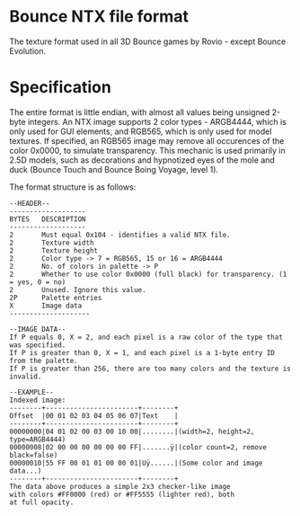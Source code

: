 # Bounce NTX file format
The texture format used in all 3D Bounce games by Rovio - except Bounce Evolution. 

# Specification
The entire format is little endian, with almost all values being unsigned 2-byte integers.
An NTX image supports 2 color types - ARGB4444, which is only used for GUI elements, and
RGB565, which is only used for model textures. If specified, an RGB565 image may remove all
occurences of the color 0x0000, to simulate transparency. This mechanic is used primarily
in 2.5D models, such as decorations and hypnotized eyes of the mole and duck (Bounce Touch
and Bounce Boing Voyage, level 1).

The format structure is as follows:
```
--HEADER--
-------------------
BYTES   DESCRIPTION
-------------------
2       Must equal 0x104 - identifies a valid NTX file.
2       Texture width
2       Texture height
2       Color type -> 7 = RGB565, 15 or 16 = ARGB4444
2       No. of colors in palette -> P
2       Whether to use color 0x0000 (full black) for transparency. (1 = yes, 0 = no)
2       Unused. Ignore this value.
2P      Palette entries
X       Image data
--------------------

--IMAGE DATA--
If P equals 0, X = 2, and each pixel is a raw color of the type that was specified.
If P is greater than 0, X = 1, and each pixel is a 1-byte entry ID from the palette.
If P is greater than 256, there are too many colors and the texture is invalid.

--EXAMPLE--
Indexed image:
--------+-----------------------+--------+
Offset  |00 01 02 03 04 05 06 07|Text    |
--------+-----------------------+--------+
00000000|04 01 02 00 03 00 10 00|........|(width=2, height=2, type=ARGB4444)
00000008|02 00 00 00 00 00 00 FF|.......ÿ|(color count=2, remove black=false)
00000010|55 FF 00 01 01 00 00 01|Uÿ......|(Some color and image data...)
--------+-----------------------+--------+
The data above produces a simple 2x3 checker-like image
with colors #FF0000 (red) or #FF5555 (lighter red), both
at full opacity.
```
